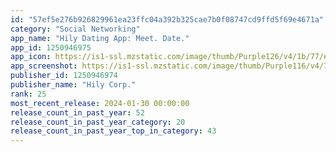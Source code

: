 ```yaml
---
id: "57ef5e276b926829961ea23ffc04a392b325cae7b0f08747cd9ffd5f69e4671a"
category: "Social Networking"
app_name: "Hily Dating App: Meet. Date."
app_id: 1250946975
app_icon: https://is1-ssl.mzstatic.com/image/thumb/Purple126/v4/1b/77/e6/1b77e6fd-1b60-44ee-4e2f-fc0047246295/AppIcon-0-0-1x_U007emarketing-0-7-0-85-220.png/1024x1024bb.png
app_screenshot: https://is1-ssl.mzstatic.com/image/thumb/Purple116/v4/74/4b/53/744b53f5-c970-f13a-cfe9-d91f49d3193d/010a7707-85aa-4b8b-8f8d-1a3e1099b453_07_150923_01_0000_ALL_En_MainScreensNewItIphoneMockup_Iphone_ASO_1242x2208.jpg/1242x2208bb.png
publisher_id: 1250946974
publisher_name: "Hily Corp."
rank: 25
most_recent_release: 2024-01-30 00:00:00
release_count_in_past_year: 52
release_count_in_past_year_category: 20
release_count_in_past_year_top_in_category: 43
---
```

